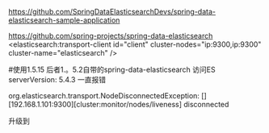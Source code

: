 
https://github.com/SpringDataElasticsearchDevs/spring-data-elasticsearch-sample-application

https://github.com/spring-projects/spring-data-elasticsearch
 <elasticsearch:transport-client id="client" cluster-nodes="ip:9300,ip:9300" cluster-name="elasticsearch" />
 
 
 #使用1.5.15 后者1.。5.2自带的spring-data-elasticsearch
 访问ES serverVersion: 5.4.3 一直报错
 
org.elasticsearch.transport.NodeDisconnectedException: [][192.168.1.101:9300][cluster:monitor/nodes/liveness] disconnected

升级到